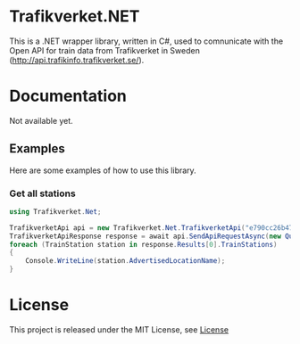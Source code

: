 Trafikverket.NET
================

This is a .NET wrapper library, written in C#, used to comnunicate with the Open API for train data from Trafikverket in Sweden (http://api.trafikinfo.trafikverket.se/).


Documentation
================
Not available yet.


## Examples ##
Here are some examples of how to use this library.

### Get all stations ###
```cs
using Trafikverket.Net;

TrafikverketApi api = new Trafikverket.Net.TrafikverketApi("e790cc26b478479f9258cd8b1a6d6705");
TrafikverketApiResponse response = await api.SendApiRequestAsync(new QueryModel("TrainStation"));
foreach (TrainStation station in response.Results[0].TrainStations)
{
    Console.WriteLine(station.AdvertisedLocationName);
}
```

License
================
This project is released under the MIT License, see [License](LICENSE.md)
